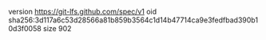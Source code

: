 version https://git-lfs.github.com/spec/v1
oid sha256:3d117a6c53d28566a81b859b3564c1d14b47714ca9e3fedfbad390b10d3f0058
size 902

